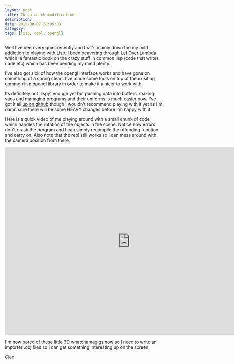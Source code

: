 ```yaml
---
layout: post
title: Ch-ch-ch-ch-modifications
description:
date: 2012-08-07 20:05:00
category:
tags: [lisp, cepl, opengl]
---
```


Well I've been very quiet recently and that's mainly down the my mild addiction to playing with Lisp. I been beavering through  [Let Over Lambda]() which ia fantastic book on the crazy stuff in common lisp (code that writes code etc) which has been bending my mind plenty. 

I've also got sick of how the opengl interface works and have gone on something of a spring clean. I've made some tools on top of the exisiting common lisp opengl library in order to make it a nicer to work with. 

Its definitely not 'lispy' enough yet but pushing data into buffers, making vaos and managing programs and their uniforms is much easier now. I've got it all [up on github]() though I wouldn't recommend playing with it yet as I'm damn sure there will be some HEAVY changes before I'm happy with it.

Here is a quick video of me playing around with a small chunk of code which handles the rotation of the objects in the scene. Notice how errors don't crash the program and I can simply recompile the offending function and carry on. Also note that the repl still works so I can mess around with the camera position from there.

<iframe width="800" height="600" src="http://www.youtube.com/embed/qcahUrvytqs" frameborder="0"></iframe>

I'm now bored of these little 3D whatchamagigs now so I need to write an importer .obj files so I can get something interesting up on the screen.

Ciao
